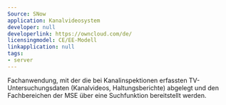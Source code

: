 ```yaml
---
Source: SNow
application: Kanalvideosystem
developer: null
developerlink: https://owncloud.com/de/
licensingmodel: CE/EE-Modell
linkapplication: null
tags:
- server
---
```

Fachanwendung, mit der die bei Kanalinspektionen erfassten TV-Untersuchungsdaten (Kanalvideos, Haltungsberichte) abgelegt und den Fachbereichen der MSE über eine Suchfunktion bereitstellt werden.
